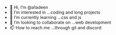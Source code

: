 - 👋 Hi, I’m @a1adeen
- 👀 I’m interested in ...coding and long projects
- 🌱 I’m currently learning ...css and js
- 💞️ I’m looking to collaborate on ...web development 
- 📫 How to reach me ...through git and discord

<!---
a1adeen/a1adeen is a ✨ special ✨ repository because its `README.md` (this file) appears on your GitHub profile.
You can click the Preview link to take a look at your changes.
--->
